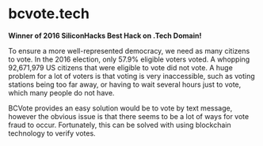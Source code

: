 # bcvote.tech

**Winner of 2016 SiliconHacks Best Hack on .Tech Domain!**

To ensure a more well-represented democracy, we need as many citizens to vote. In the 2016 election, only 57.9% eligible voters voted. A whopping 92,671,979 US citizens that were eligible to vote did not vote. A huge problem for a lot of voters is that voting is very inaccessible, such as voting stations being too far away, or having to wait several hours just to vote, which many people do not have. 

BCVote provides an easy solution would be to vote by text message, however the obvious issue is that there seems to be a lot of ways for vote fraud to occur. Fortunately, this can be solved with using blockchain technology to verify votes.
